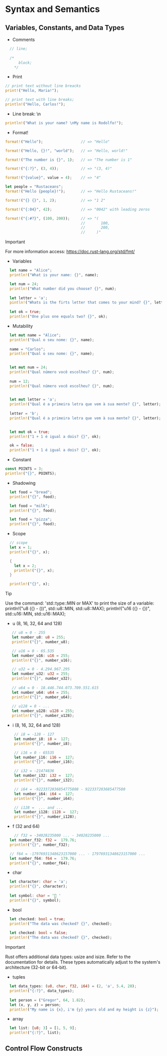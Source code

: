 # **Syntax and Semantics**

## **Variables, Constants, and Data Types**

- Comments

```rust
  // line;
  
  /*
	  block;
	*/
```

- Print

```rust
// print text without line breacks
print!("Hello, Maria!");

// print text with line breaks;
println!("Hello, Carlos!");
```

- Line break: \n

```rust
println!("What is your name? \nMy name is Rodolfo!");
```

- Format!

```rust
format!("Hello");                 // => "Hello"

format!("Hello, {}!", "world");   // => "Hello, world!"

format!("The number is {}", 1);   // => "The number is 1"

format!("{:?}", (3, 4));          // => "(3, 4)"

format!("{value}", value = 4);    // => "4"

let people = "Rustaceans";
format!("Hello {people}!");       // => "Hello Rustaceans!"

format!("{} {}", 1, 2);           // => "1 2"

format!("{:04}", 42);             // => "0042" with leading zeros

format!("{:#?}", (100, 200));     // => "(
                                  //       100,
                                  //       200,
                                  //     )"
```

> [!IMPORTANT]
For more information access: https://doc.rust-lang.org/std/fmt/
> 

- Variables

```rust
  let name = "Alice";
  println!("What is your name: {}", name);

  let num = 24;
  println!("What number did you choose? {}", num);
  
  let letter = 'a';
  pintln!("Whats is the firts letter that comes to your mind? {}", letter);
  
  let ok = true;
  println!("One plus one equals two? {}", ok);
```

- Mutability

```rust
  let mut name = "Alice";
  println!("Qual o seu nome: {}", name);
    
  name = "Carlos";
  println!("Qual o seu nome: {}", name);
    

  let mut num = 24;
  println!("Qual número você escolheu? {}", num);
    
  num = 12;
  println!("Qual número você escolheu? {}", num);
    

  let mut letter = 'a';
  println!("Qual é a primeira letra que vem à sua mente? {}", letter);
    
  letter = 'b';
  println!("Qual é a primeira letra que vem à sua mente? {}", letter);
    

  let mut ok = true;
  println!("1 + 1 é igual a dois? {}", ok);

  ok = false;
  println!("1 + 1 é igual a dois? {}", ok);
```

- Constant

```rust
const POINTS = 3;
println!("{}", POINTS);
```

- Shadowing

```rust
  let food = "bread";
  println!("{}", food);

  let food = "milk";
  println!("{}", food);

  let food = "pizza";
  println!("{}", food);
```

- Scope

```rust
  // scope
  let x = 1;
  println!("{}", x);

  {
    let x = 2;
    println!("{}", x);
  }

  println!("{}", x);
```

> [!TIP]
Use the command: 'std::type::MIN or MAX' to print the size of a variable:
println!("u8 ({} - ())", std::u8::MIN, std::u8::MAX);
println!("u16 ({} - {})", std::u16::MIN, std::u16::MAX);
> 

- u (8, 16, 32, 64 and 128)

```rust
   // u8 = 0 - 255     
   let number_u8: u8 = 255;
   println!("{}", number_u8);

   // u16 = 0 - 65.535
   let number_u16: u16 = 255;
   println!("{}", number_u16);

   // u32 = 0 - 4.294.967.295
   let number_u32: u32 = 255;
   println!("{}", number_u32);
  
   // u64 = 0 - 18.446.744.073.709.551.615 
   let number_u64: u64 = 255;
   println!("{}", number_u64);
  
   // u128 = 0 - ...
   let number_u128: u128 = 255;
   println!("{}", number_u128);
```

- i (8, 16, 32, 64 and 128)

```rust
    // i8 = -128 - 127
    let number_i8: i8 =  127;
    println!("{}", number_i8);

    // i16 = 0 - 65535
    let number_i16: i16 =  127;
    println!("{}", number_i16);

    // i32 = -21474836
    let number_i32: i32 =  127;
    println!("{}", number_i32);

    // i64 = -9223372036854775808 - 922337203685477580 
    let number_i64: i64 =  127;
    println!("{}", number_i64);

    // i128 =  ... and ...
    let number_i128: i128 =  127;
    println!("{}", number_i128);
```

- f (32 and 64)

```rust
	// f32 = -34028235000 ... - 34028235000 ...
  let number_f32: f32 =  179.76;
  println!("{}", number_f32);

  // f64 = -17976931348623157000 ... - 17976931348623157000 ...
  let number_f64: f64 =  179.76;
  println!("{}", number_f64);
```

- char

```rust
  let character: char = 'a';
  println!("{}", character);
         
  let symbol: char = ' '
  println!("{}", symbol);
```

- bool

```rust
  let checked: bool = true;
  println!("The data was checked? {}", checked);
  
  let checked: bool = false;
  println!("The data was checked? {}", checked);
```

> [!IMPORTANT]
> 
> 
> Rust offers additional data types: usize and isize. Refer to the documentation for details.
> These types automatically adjust to the system's architecture (32-bit or 64-bit).
> 

- tuples

```rust
  let data_types: (u8, char, f32, i64) = (2, 'a', 5.4, 28);
  println!("{:?}", data_types);
  
  let person = ("Gregor", 64, 1.82);
  let (x, y, z) = person;
  println!("My name is {x}, i'm {y} years old and my height is {z}");
```

- array

```rust
  let list: [u8; 3] = [1, 5, 9];
  println!("{:?}", list);
```

## **Control Flow Constructs**
